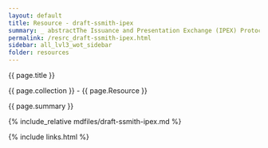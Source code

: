 ```yaml
---
layout: default
title: Resource - draft-ssmith-ipex
summary: _ abstractThe Issuance and Presentation Exchange (IPEX) Protocol provides a uniform mechanismfor the issuance and presentation of ACDCs %%ACDC-ID%% in a securely attributable manner.A single protocol 
permalink: /resrc_draft-ssmith-ipex.html
sidebar: all_lvl3_wot_sidebar
folder: resources
---
```


{{ page.title }}

{{ page.collection }} - {{ page.Resource }}

   {{ page.summary }}

{% include_relative mdfiles/draft-ssmith-ipex.md %}

 {% include links.html %} 
